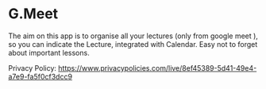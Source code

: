 # G.Meet
The aim on this app is to organise all your lectures (only from google meet ), so you can indicate the Lecture, integrated with Calendar. Easy not to forget about important lessons. 

Privacy Policy:
https://www.privacypolicies.com/live/8ef45389-5d41-49e4-a7e9-fa5f0cf3dcc9
